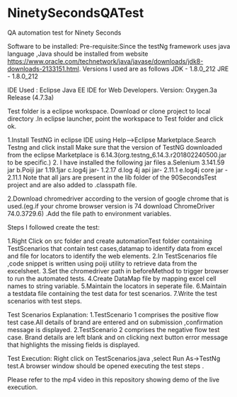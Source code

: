 # NinetySecondsQATest
QA automation test for Ninety Seconds


Software to be installed:
Pre-requisite:Since the testNg framework uses java language ,Java should be installed from website https://www.oracle.com/technetwork/java/javase/downloads/jdk8-downloads-2133151.html.
Versions I used are as follows
JDK - 1.8.0_212
JRE - 1.8.0_212

IDE Used : Eclipse Java EE IDE for Web Developers.
Version: Oxygen.3a Release (4.7.3a)

Test folder is a eclipse workspace. Download or clone project to local directory .In eclipse launcher, point the workspace to Test folder and click ok.

1.Install TestNG in eclipse IDE using Help-->Eclipse Marketplace.Search Testng and click install
Make sure that the version of TestNG downloaded from the eclipse Marketplace is 6.14.3(org.testng_6.14.3.r201802240500.jar to be specific.)
2. I have installed the following jar files 
a.Selenium 3.141.59 jar
b.Poiji jar 1.19.1jar
c.log4j jar- 1.2.17 
d.log 4j api jar- 2.11.1
e.log4j core jar - 2.11.1
Note that all jars are present in the lib folder of the 90SecondsTest project and are also added to .classpath file.

2.Download chromedriver according to the version of google chrome that is used.(eg.if your chrome browser version is 74 download ChromeDriver 74.0.3729.6) .Add the file path to environment variables.

Steps I followed create the test:

1.Right Click on src folder and create automationTest folder containing TestScenarios that contain test cases,datamap to identify
data from excel and file for locators to identify the web elements.
2.In TestScenarios file ,code snippet is written using poiji utility to retrieve data from the excelsheet.
3.Set the chromedriver path in beforeMethod to trigger browser to run the automated tests.
4.Create DataMap file by mapping excel cell names to string variable.
5.Maintain the locators in seperate file.
6.Maintain a testdata file containing the test data for test scenarios.
7.Write the test scenarios with test steps.

Test Scenarios Explanation:
1.TestScenario 1 comprises the positive flow test case.All details of brand are entered and on submission ,confirmation message is displayed.
2.TestScenario 2 comprises the negative flow test case. Brand details are left blank and on clicking next button error message that highlights the missing fields is displayed.

Test Execution:
Right click on TestScenarios.java ,select Run As->TestNg test.A browser window should be opened executing the test steps .

Please refer to the mp4 video in this repository showing demo of the live execution.

